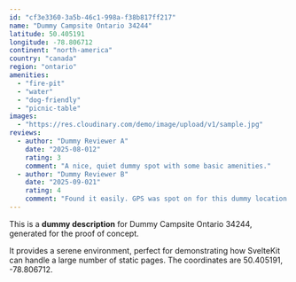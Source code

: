 ```yaml
---
id: "cf3e3360-3a5b-46c1-998a-f38b817ff217"
name: "Dummy Campsite Ontario 34244"
latitude: 50.405191
longitude: -78.806712
continent: "north-america"
country: "canada"
region: "ontario"
amenities:
  - "fire-pit"
  - "water"
  - "dog-friendly"
  - "picnic-table"
images:
  - "https://res.cloudinary.com/demo/image/upload/v1/sample.jpg"
reviews:
  - author: "Dummy Reviewer A"
    date: "2025-08-012"
    rating: 3
    comment: "A nice, quiet dummy spot with some basic amenities."
  - author: "Dummy Reviewer B"
    date: "2025-09-021"
    rating: 4
    comment: "Found it easily. GPS was spot on for this dummy location."
---
```


This is a **dummy description** for Dummy Campsite Ontario 34244, generated for the proof of concept.

It provides a serene environment, perfect for demonstrating how SvelteKit can handle a large number of static pages. The coordinates are 50.405191, -78.806712.
